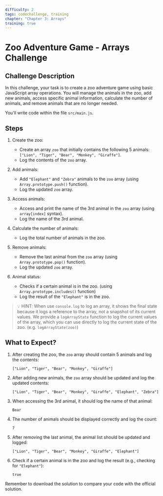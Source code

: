 ```yaml
---
difficulty: 2
tags: codechallenge, training
chapter: "Chapter 3: Arrays"
training: true
---
```


# Zoo Adventure Game - Arrays Challenge

## Challenge Description

In this challenge, your task is to create a zoo adventure game using basic JavaScript array operations. You will manage the animals in the zoo, add new animals, access specific animal information, calculate the number of animals, and remove animals that are no longer needed.

You'll write code within the file `src/main.js`.

## Steps

1. Create the zoo:
   - Create an array `zoo` that initially contains the following 5 animals: `["Lion", "Tiger", "Bear", "Monkey", "Giraffe"]`.
   - Log the contents of the `zoo` array.

2. Add animals:
   - Add `"Elephant"` and `"Zebra"` animals to the `zoo` array (using `Array.prototype.push()` function). 
   - Log the updated `zoo` array.

3. Access animals:
   - Access and print the name of the 3rd animal in the `zoo` array (using `array[index]` syntax).
   - Log the name of the 3rd animal.

4. Calculate the number of animals:
   - Log the total number of animals in the zoo.

5. Remove animals:
   - Remove the last animal from the `zoo` array (using `Array.prototype.pop()` function).
   - Log the updated `zoo` array.

6. Animal status:
   - Checks if a certain animal is in the zoo. (using `Array.prototype.includes()` function)
   - Log the result of the `"Elephant"` is in the zoo.

> 💡 HINT: When use `console.log` to log an array, it shows the final state because it logs a reference to the array, not a snapshot of its current values. We provide a `logArrayState` function to log the current values of the array, which you can use directly to log the current state of the zoo. (e.g. `logArrayState(zoo)`)

## What to Expect?

1. After creating the zoo, the `zoo` array should contain 5 animals and log the contents:
   ```
   ["Lion", "Tiger", "Bear", "Monkey", "Giraffe"]
   ```

2. After adding new animals, the `zoo` array should be updated and log the updated contents:
   ```
   ["Lion", "Tiger", "Bear", "Monkey", "Giraffe", "Elephant", "Zebra"]
   ```

3. When accessing the 3rd animal, it should log the name of that animal:
   ```
   Bear
   ```

4. The number of animals should be displayed correctly and log the count:
   ```
   7
   ```

5. After removing the last animal, the animal list should be updated and logged:
   ```
   ["Lion", "Tiger", "Bear", "Monkey", "Giraffe", "Elephant"]
   ```

6. Check if a certain animal is in the zoo and log the result (e.g., checking for `"Elephant"`):
   ```
   true
   ```
Remember to download the solution to compare your code with the official solution.
